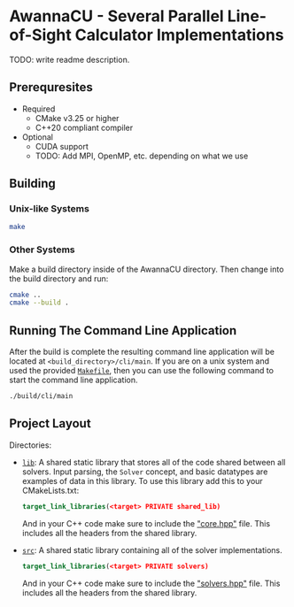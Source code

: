 # AwannaCU - Several Parallel Line-of-Sight Calculator Implementations

TODO: write readme description.

## Prerequresites

- Required
  - CMake v3.25 or higher
  - C++20 compliant compiler
- Optional
  - CUDA support
  - TODO: Add MPI, OpenMP, etc. depending on what we use

## Building

### Unix-like Systems

```sh
make
```

### Other Systems

Make a build directory inside of the AwannaCU directory. Then change into the build directory and run:

```sh
cmake ..
cmake --build .
```

## Running The Command Line Application

After the build is complete the resulting command line application will be located at
`<build_directory>/cli/main`. If you are on a unix system and used the provided
[`Makefile`](./Makefile), then you can use the following command to start the command
line application.

```sh
./build/cli/main
```

## Project Layout

Directories:

- [`lib`](./lib/): A shared static library that stores all of the code shared between
  all solvers. Input parsing, the `Solver` concept, and basic datatypes are examples of
  data in this library. To use this library add this to your CMakeLists.txt:

  ```cmake
  target_link_libraries(<target> PRIVATE shared_lib)
  ```

  And in your C++ code make sure to include the ["core.hpp"](./lib/core.hpp) file. This
  includes all the headers from the shared library.

- [`src`](./src/): A shared static library containing all of the solver implementations.

  ```cmake
  target_link_libraries(<target> PRIVATE solvers)
  ```

  And in your C++ code make sure to include the ["solvers.hpp"](./src/solvers.hpp) file. This
  includes all the headers from the shared library.
